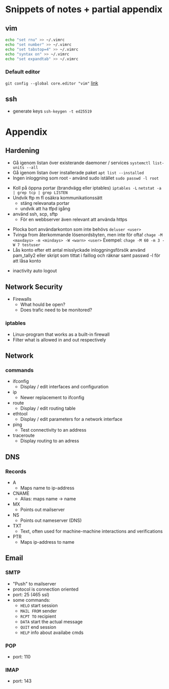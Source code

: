 # Snippets of notes + partial appendix


## vim
```bash
echo "set rnu" >> ~/.vimrc
echo "set number" >> ~/.vimrc
echo "set tabstop=4" >> ~/.vimrc
echo "syntax on" >> ~/.vimrc
echo "set expandtab" >> ~/.vimrc
```

### Default editor
`git config --global core.editor "vim"`
[link](https://stackoverflow.com/questions/2596805/how-do-i-make-git-use-the-editor-of-my-choice-for-commits)

## ssh
* generate keys `ssh-keygen -t ed25519`




# Appendix

## Hardening
* Gå igenom listan över existerande daemoner / services
  `systemctl list-units --all`
* Gå igenom listan över installerade paket
  `apt list --installed`
* Ingen inloggning som root - använd sudo istället
  `sudo passwd -l root`
<!-- Communication -->
* Koll på öppna portar (brandvägg eller iptables)
  `iptables -L`
  `netstat -a | grep tcp | grep LISTEN`
* Undvik ftp m fl osäkra kommunikationssätt
  - stäng relevanata portar
  - undvik att ha tfpd igång
* använd ssh, scp, sftp
  - För en webbserver även relevant att använda https
<!-- Users -->
* Plocka bort användarkonton som inte behövs
  `deluser <user>`
* Tvinga from återkommande lösenordsbyten, men inte för ofta!
  `chage -M <maxdays> -m <mindays> -W <warn> <user>`
  Exempel: `chage -M 60 -m 3 - W 7 testuser`
* Lås konto efter ett antal misslyckade inloggningsförsök
  använd pam_tally2 eller skript som tittat i faillog och räknar samt passwd -l för att låsa konto
<!-- etc -->
* inactivity auto logout

## Network Security
* Firewalls
  - What hould be open?
  - Does trafic need to be monitored?
### iptables
  - Linux-program that works as a built-in firewall
  - Filter what is allowed in and out respectively

## Network
### commands
  - ifconfig
    - Display / edit interfaces and configuration
  - ip
    - Newer replacement to ifconfig
  - route
    - Display / edit routing table
  - ethtool
    - Display / edit parameters for a network interface
  - ping
    - Test connectivity to an address
  - traceroute
    - Display routing to an adress

## DNS
### Records
  - A
    * Maps name to ip-address
  - CNAME
    * Alias: maps name -> name
  - MX
    * Points out mailserver
  - NS
    * Points out nameserver (DNS)
  - TXT
    * Text, often used for machine-machine interactions and verifications
  - PTR
    * Maps ip-address to name


## Email
### SMTP
  - "Push" to mailserver
  - protocol is connection oriented
  - port: 25 (465 ssl)
  - some commands:
    * `HELO` start session
    * `MAIL FROM` sender
    * `RCPT TO` recipient
    * `DATA` start the actual message
    * `QUIT` end session
    * `HELP` info about availabe cmds
### POP
  - port: 110
### IMAP
  - port: 143
